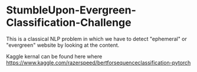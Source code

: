 # StumbleUpon-Evergreen-Classification-Challenge

This is a classical NLP problem in which we have to detect "ephemeral" or "evergreen" website by looking at the content.

Kaggle kernal can be found here where https://www.kaggle.com/razerspeed/bertforsequenceclassification-pytorch
